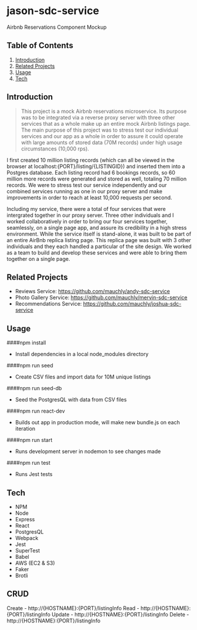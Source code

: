# jason-sdc-service
Airbnb Reservations Component Mockup

## Table of Contents

1. [Introduction](#Introduction)
1. [Related Projects](#Related-Projects)
1. [Usage](#Usage)
1. [Tech](#Tech)

## Introduction

> This project is a mock Airbnb reservations microservice. Its purpose was to be integrated via a reverse proxy server with three other services that as a whole make up an entire mock Airbnb listings page. The main purpose of this project was to stress test our individual services and our app as a whole in order to assure it could operate with large amounts of stored data (70M records) under high usage circumstances (10,000 rps).

I first created 10 million listing records (which can all be viewed in the browser at localhost:{PORT}/listing/{LISTINGID}) and inserted them into a Postgres database. Each listing record had 6 bookings records, so 60 million more records were generated and stored as well, totaling 70 million records. We were to stress test our service independently and our combined services running as one in our proxy server and make improvements in order to reach at least 10,000 requests per second.

Including my service, there were a total of four services that were intergrated together in our proxy server. Three other individuals and I worked collaboratively in order to bring our four services together, seamlessly, on a single page app, and assure its credibility in a high stress environment. While the service itself is stand-alone, it was built to be part of an entire AirBnb replica listing page. This replica page was built with 3 other individuals and they each handled a particular of the site design. We worked as a team to build and develop these services and were able to bring them together on a single page.

## Related Projects

  - Reviews Service: https://github.com/mauchly/andy-sdc-service
  - Photo Gallery Service: https://github.com/mauchly/mervin-sdc-service
  - Recommendations Service: https://github.com/mauchly/joshua-sdc-service

## Usage

####npm install
  - Install dependencies in a local node_modules directory

####npm run seed
  - Create CSV files and import data for 10M unique listings

####npm run seed-db
 - Seed the PostgresQL with data from CSV files

####npm run react-dev
  - Builds out app in production mode, will make new bundle.js on each iteration

####npm run start
  - Runs development server in nodemon to see changes made

####npm run test
  - Runs Jest tests

## Tech

- NPM
- Node
- Express
- React
- PostgresQL
- Webpack
- Jest
- SuperTest
- Babel
- AWS (EC2 & S3)
- Faker
- Brotli

## CRUD

Create - http://{HOSTNAME}:{PORT}/listingInfo
Read - http://{HOSTNAME}:{PORT}/listingInfo
Update - http://{HOSTNAME}:{PORT}/listingInfo
Delete - http://{HOSTNAME}:{PORT}/listingInfo
